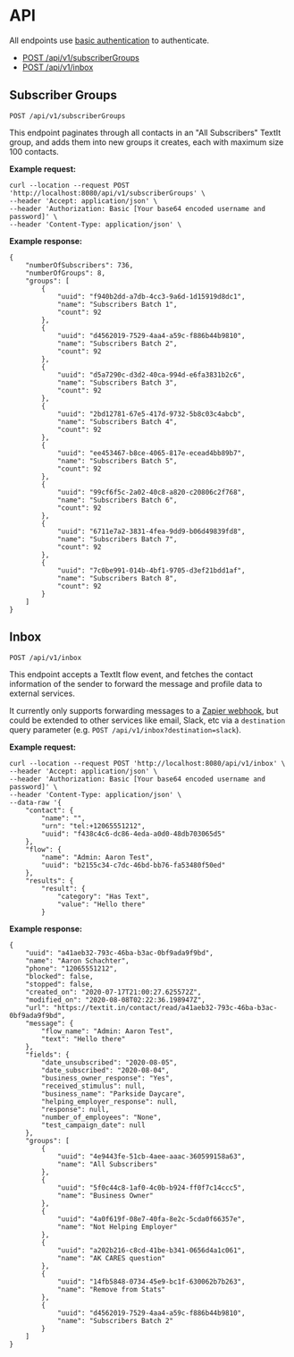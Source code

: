 # API

All endpoints use [basic authentication](https://developer.mozilla.org/en-US/docs/Web/HTTP/Authentication#Basic_authentication_scheme) to authenticate.

* [POST /api/v1/subscriberGroups](#subscriber-groups)
* [POST /api/v1/inbox](#inbox)

## Subscriber Groups

```
POST /api/v1/subscriberGroups
```

This endpoint paginates through all contacts in an "All Subscribers" TextIt group, and adds them into new groups it creates, each with maximum size 100 contacts.

**Example request:**

```
curl --location --request POST 'http://localhost:8080/api/v1/subscriberGroups' \
--header 'Accept: application/json' \
--header 'Authorization: Basic [Your base64 encoded username and password]' \
--header 'Content-Type: application/json' \
```

**Example response:**

```
{
    "numberOfSubscribers": 736,
    "numberOfGroups": 8,
    "groups": [
        {
            "uuid": "f940b2dd-a7db-4cc3-9a6d-1d15919d8dc1",
            "name": "Subscribers Batch 1",
            "count": 92
        },
        {
            "uuid": "d4562019-7529-4aa4-a59c-f886b44b9810",
            "name": "Subscribers Batch 2",
            "count": 92
        },
        {
            "uuid": "d5a7290c-d3d2-40ca-994d-e6fa3831b2c6",
            "name": "Subscribers Batch 3",
            "count": 92
        },
        {
            "uuid": "2bd12781-67e5-417d-9732-5b8c03c4abcb",
            "name": "Subscribers Batch 4",
            "count": 92
        },
        {
            "uuid": "ee453467-b8ce-4065-817e-ecead4bb89b7",
            "name": "Subscribers Batch 5",
            "count": 92
        },
        {
            "uuid": "99cf6f5c-2a02-40c8-a820-c20806c2f768",
            "name": "Subscribers Batch 6",
            "count": 92
        },
        {
            "uuid": "6711e7a2-3831-4fea-9dd9-b06d49839fd8",
            "name": "Subscribers Batch 7",
            "count": 92
        },
        {
            "uuid": "7c0be991-014b-4bf1-9705-d3ef21bdd1af",
            "name": "Subscribers Batch 8",
            "count": 92
        }
    ]
}
```

## Inbox

```
POST /api/v1/inbox
```

This endpoint accepts a TextIt flow event, and fetches the contact information of the sender to forward the message and profile data to external services.

It currently only supports forwarding messages to a [Zapier webhook](https://zapier.com/help/doc/how-get-started-webhooks-zapier), but could be extended to other services like email, Slack, etc via a `destination` query parameter (e.g. `POST /api/v1/inbox?destination=slack`).

**Example request:**

```
curl --location --request POST 'http://localhost:8080/api/v1/inbox' \
--header 'Accept: application/json' \
--header 'Authorization: Basic [Your base64 encoded username and password]' \
--header 'Content-Type: application/json' \
--data-raw '{
    "contact": {
        "name": "",
        "urn": "tel:+12065551212",
        "uuid": "f438c4c6-dc86-4eda-a0d0-48db703065d5"
    },
    "flow": {
        "name": "Admin: Aaron Test",
        "uuid": "b2155c34-c7dc-46bd-bb76-fa53480f50ed"
    },
    "results": {
        "result": {
            "category": "Has Text",
            "value": "Hello there"
        }
```

**Example response:**

```
{
    "uuid": "a41aeb32-793c-46ba-b3ac-0bf9ada9f9bd",
    "name": "Aaron Schachter",
    "phone": "12065551212",
    "blocked": false,
    "stopped": false,
    "created_on": "2020-07-17T21:00:27.625572Z",
    "modified_on": "2020-08-08T02:22:36.198947Z",
    "url": "https://textit.in/contact/read/a41aeb32-793c-46ba-b3ac-0bf9ada9f9bd",
    "message": {
        "flow_name": "Admin: Aaron Test",
        "text": "Hello there"
    },
    "fields": {
        "date_unsubscribed": "2020-08-05",
        "date_subscribed": "2020-08-04",
        "business_owner_response": "Yes",
        "received_stimulus": null,
        "business_name": "Parkside Daycare",
        "helping_employer_response": null,
        "response": null,
        "number_of_employees": "None",
        "test_campaign_date": null
    },
    "groups": [
        {
            "uuid": "4e9443fe-51cb-4aee-aaac-360599158a63",
            "name": "All Subscribers"
        },
        {
            "uuid": "5f0c44c8-1af0-4c0b-b924-ff0f7c14ccc5",
            "name": "Business Owner"
        },
        {
            "uuid": "4a0f619f-08e7-40fa-8e2c-5cda0f66357e",
            "name": "Not Helping Employer"
        },
        {
            "uuid": "a202b216-c8cd-41be-b341-0656d4a1c061",
            "name": "AK CARES question"
        },
        {
            "uuid": "14fb5848-0734-45e9-bc1f-630062b7b263",
            "name": "Remove from Stats"
        },
        {
            "uuid": "d4562019-7529-4aa4-a59c-f886b44b9810",
            "name": "Subscribers Batch 2"
        }
    ]
}
```

